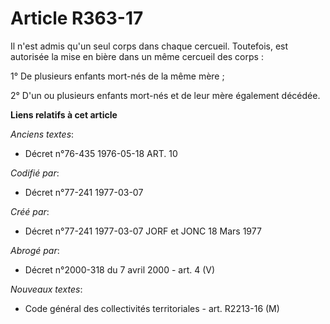# Article R363-17

Il n'est admis qu'un seul corps dans chaque cercueil. Toutefois, est autorisée la mise en bière dans un même cercueil des
corps :

1° De plusieurs enfants mort-nés de la même mère ;

2° D'un ou plusieurs enfants mort-nés et de leur mère également décédée.

**Liens relatifs à cet article**

_Anciens textes_:

  - Décret n°76-435 1976-05-18 ART. 10

_Codifié par_:

  - Décret n°77-241 1977-03-07

_Créé par_:

  - Décret n°77-241 1977-03-07 JORF et JONC 18 Mars 1977

_Abrogé par_:

  - Décret n°2000-318 du 7 avril 2000 - art. 4 (V)

_Nouveaux textes_:

  - Code général des collectivités territoriales - art. R2213-16 (M)
